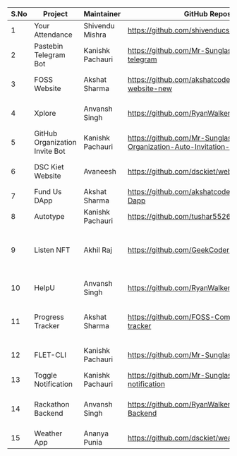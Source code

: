 
|S.No|Project|Maintainer|GitHub Repository|Tags|
|----|-------|------|--------|-------|
|1|Your Attendance|Shivendu Mishra|https://github.com/shivenducs1136/YourAttendance| Android, Kotlin|
|2|Pastebin Telegram Bot|Kanishk Pachauri|https://github.com/Mr-Sunglasses/pastebin-telegram|API, Python|
|3|FOSS Website|Akshat Sharma|https://github.com/akshatcoder-hash/FOSS-website-new|HTML, CSS, JavaScript|
|4|Xplore|Anvansh Singh|https://github.com/RyanWalker277/Xplore|HTML, CSS, JavaScript|
|5|GitHub Organization Invite Bot|Kanishk Pachauri|https://github.com/Mr-Sunglasses/GitHub-Organization-Auto-Invitation-Bot|HTML, CSS, Python|
|6|DSC Kiet Website|Avaneesh|https://github.com/dsckiet/website|HTML, CSS, JavaScript|
|7|Fund Us DApp|Akshat Sharma|https://github.com/akshatcoder-hash/Fund-Us-Dapp|JavaScript, Solidity|
|8|Autotype|Kanishk Pachauri|https://github.com/tushar5526/Autotype|Python|
|9|Listen NFT|Akhil Raj|https://github.com/GeekCoderRaj/ListenNFT|Solidity, Hardhat , Polygon, Alchemy, Ipfs|
|10|HelpU|Anvansh Singh|https://github.com/RyanWalker277/HelpU|HTML, CSS, Python|
|11|Progress Tracker|Akshat Sharma|https://github.com/FOSS-Community/progress-tracker|HTML, CSS, JavaScript, Python|
|12|FLET-CLI|Kanishk Pachauri|https://github.com/Mr-Sunglasses/flet-cli|Flutter, Dart, Python|
|13|Toggle Notification|Kanishk Pachauri|https://github.com/Mr-Sunglasses/Toogle-notification|Python|
|14|Rackathon Backend|Anvansh Singh|https://github.com/RyanWalker277/Rakathon-Backend|HTML, CSS, JavaScript, Python|
|15|Weather App|Ananya Punia|https://github.com/dsckiet/weather-app-kotlin|Android, Kotlin|


